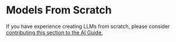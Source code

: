 # Models From Scratch 

<div class="mt-3">
    <p>If you have experience creating LLMs from scratch, please consider <a class="edit-this-page" target="_"  href="https://github.com/mozilla/ai-guide/edit/main/templates/content/models-from-scratch/index.md">contributing this section to the AI Guide.</a></p>
</div>
